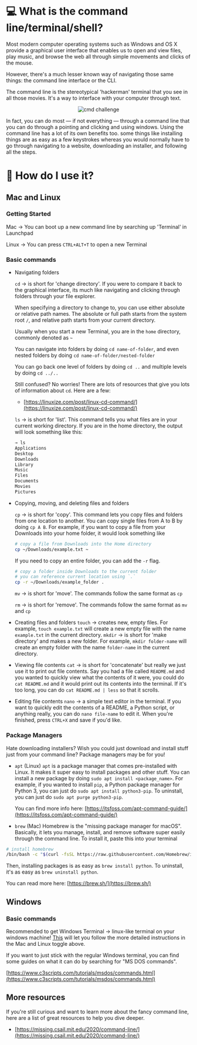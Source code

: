 # 💻 What is the command line/terminal/shell?

Most modern computer operating systems such as Windows and OS X provide a graphical user interface that enables us to open and view files, play music, and browse the web all through simple movements and clicks of the mouse.

However, there's a much lesser known way of navigating those same things: the command line interface or the CLI. 

The command line is the stereotypical 'hackerman' terminal that you see in all those movies. It's a way to interface with your computer through text.

<p align="center">
  <img src="https://media0.giphy.com/media/26gssNZ4EF6c8Simk/giphy.gif" alt="cmd challenge"/>
</p>

In fact, you can do most — if not everything — through a command line that you can do through a pointing and clicking and using windows. Using the command line has a lot of its own benefits too. some things like installing things are as easy as a few keystrokes whereas you would normally have to go through navigating to a website, downloading an installer, and following all the steps.

# 🤔 How do I use it?

## Mac and Linux
### Getting Started

Mac → You can boot up a new command line by searching up 'Terminal' in Launchpad

Linux → You can press ```CTRL+ALT+T``` to open a new Terminal

### Basic commands
- Navigating folders

  ```cd``` → is short for 'change directory'. If you were to compare it back to the graphical interface, its much like navigating and clicking through folders through your file explorer.
  
  When specifying a directory to change to, you can use either absolute or relative path names. The absolute or full path starts from the system root ```/```, and relative path starts from your current directory.
  
  Usually when you start a new Terminal, you are in the ```home``` directory, commonly denoted as ```~```
  
  You can navigate into folders by doing ```cd name-of-folder```, and even nested folders by doing ```cd name-of-folder/nested-folder```
  
  You can go back one level of folders by doing ```cd ..``` and multiple levels by doing ```cd ../..```
  
  Still confused? No worries! There are lots of resources that give you lots of information about ```cd```. Here are a few:
  - [https://linuxize.com/post/linux-cd-command/](https://linuxize.com/post/linux-cd-command/)
  
  ```ls``` → is short for 'list'. This command tells you what files are in your current working directory. If you are in the home directory, the output will look something like this:
  
  ```bash
  → ls
  Applications
  Desktop
  Downloads
  Library
  Music
  Files
  Documents
  Movies
  Pictures
  ```

- Copying, moving, and deleting files and folders

  ```cp``` → is short for 'copy'. This command lets you copy files and folders from one location to another. You can copy single files from A to B by doing ```cp A B```. For example, if you want to copy a file from your Downloads into your home folder, it would look something like

  ```bash
  # copy a file from Downloads into the Home directory
  cp ~/Downloads/example.txt ~
  ```
  
  If you need to copy an entire folder,  you can add the ```-r``` flag.
  
  ```bash
  # copy a folder inside Downloads to the current folder
  # you can reference current location using `.`
  cp -r ~/Downloads/example_folder .
  ```
  
  ```mv``` → is short for 'move'. The commands follow the same format as ```cp```
  
  ```rm``` → is short for 'remove'. The commands follow the same format as ```mv``` and ```cp```
  
- Creating files and folders
  ```touch``` → creates new, empty files. For example, ```touch example.txt``` will create a new empty file with the name ```example.txt``` in the current directory.
  ```mkdir``` → is short for 'make directory' and makes a new folder. For example, ```mkdir folder-name``` will create an empty folder with the name ```folder-name``` in the current directory.
  
- Viewing file contents
  ```cat``` → is short for 'concatenate' but really we just use it to print out file contents. Say you had a file called ```README.md``` and you wanted to quickly view what the contents of it were, you could do ```cat README.md``` and it would print out its contents into the terminal. If it's too long, you can do ```cat README.md | less``` so that it scrolls.
  
- Editing file contents
  ```nano``` → a simple text editor in the terminal. If you want to quickly edit the contents of a README, a Python script, or anything really, you can do ```nano file-name``` to edit it. When you're finished, press ```CTRL+X``` and save if you'd like.

### Package Managers
Hate downloading installers? Wish you could just download and install stuff just from your command line? Package managers may be for you!
- ```apt``` (Linux)
  ```apt``` is a package manager that comes pre-installed with Linux. It makes it super easy to install packages and other stuff. You can install a new package by doing ```sudo apt install <package_name>```. For example, if you wanted to install ```pip```, a Python package manager for Python 3, you can just do ```sudo apt install python3-pip```. To uninstall, you can just do ```sudo apt purge python3-pip```.
  
  You can find more info here: [https://itsfoss.com/apt-command-guide/](https://itsfoss.com/apt-command-guide/)
  
 - ```brew``` (Mac)
  Homebrew is the "missing package manager for macOS". Basically, it lets you manage, install, and remove software super easily through the command line. To install it, paste this into your terminal
  ```bash
  # install homebrew
  /bin/bash -c "$(curl -fsSL https://raw.githubusercontent.com/Homebrew/install/master/install.sh)"
  ```
  Then, installing packages is as easy as ```brew install python```. To uninstall, it's as easy as ```brew uninstall python```.
  
  You can read more here: [https://brew.sh/](https://brew.sh/)
 
## Windows
### Basic commands
Recommended to get Windows Terminal → linux-like terminal on your windows machine! [This](https://www.microsoft.com/en-ca/p/windows-terminal/9n0dx20hk701) will let you follow the more detailed instructions in the Mac and Linux toggle above.

If you want to just stick with the regular Windows terminal, you can find some guides on what it can do by searching for "MS DOS commands".

[https://www.c3scripts.com/tutorials/msdos/commands.html](https://www.c3scripts.com/tutorials/msdos/commands.html)

## More resources
If you're still curious and want to learn more about the fancy command line, here are a list of great resources to help you dive deeper.
- [https://missing.csail.mit.edu/2020/command-line/](https://missing.csail.mit.edu/2020/command-line/)

